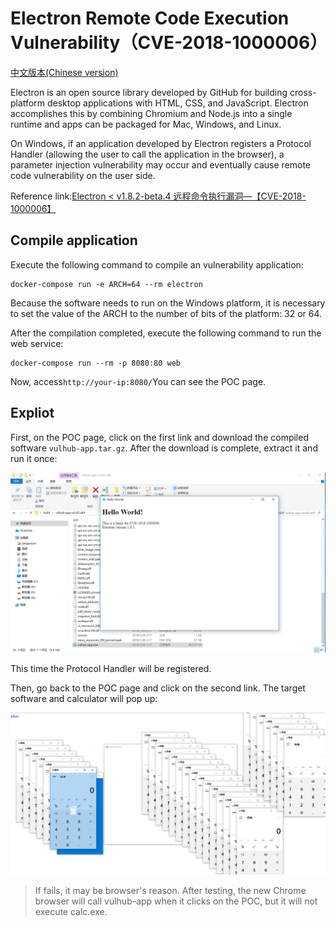 # Electron Remote Code Execution Vulnerability（CVE-2018-1000006）

[中文版本(Chinese version)](README.zh-cn.md)

Electron is an open source library developed by GitHub for building cross-platform desktop applications with HTML, CSS, and JavaScript. Electron accomplishes this by combining Chromium and Node.js into a single runtime and apps can be packaged for Mac, Windows, and Linux.

On Windows, if an application developed by Electron registers a Protocol Handler (allowing the user to call the application in the browser), a parameter injection vulnerability may occur and eventually cause remote code vulnerability on the user side.

Reference link:[Electron < v1.8.2-beta.4 远程命令执行漏洞—【CVE-2018-1000006】](https://xianzhi.aliyun.com/forum/topic/1990)

## Compile application

Execute the following command to compile an  vulnerability application:

```
docker-compose run -e ARCH=64 --rm electron
```

Because the software needs to run on the Windows platform, it is necessary to set the value of the ARCH to the number of bits of the platform: 32 or 64.

After the compilation completed, execute the following command to run the web service:

```
docker-compose run --rm -p 8080:80 web
```

Now, access`http://your-ip:8080/`You can see the POC page.

## Expliot

First, on the POC page, click on the first link and download the compiled software `vulhub-app.tar.gz`. After the download is complete, extract it and run it once:

![](1.png)

This time the Protocol Handler will be registered.

Then, go back to the POC page and click on the second link. The target software and calculator will pop up:

![](2.png)

> If fails, it may be browser's reason. After testing, the new Chrome browser will call vulhub-app when it clicks on the POC, but it will not execute calc.exe.